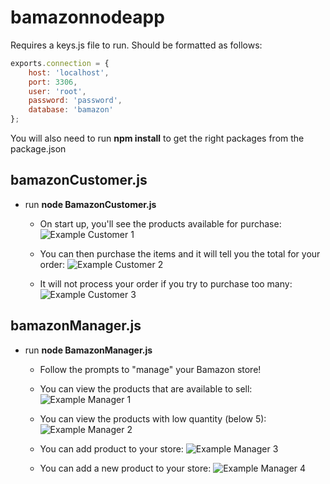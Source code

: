 # bamazonnodeapp

Requires a keys.js file to run.  Should be formatted as follows:

```javascript
exports.connection = {
	host: 'localhost',
	port: 3306,
	user: 'root',
	password: 'password',
	database: 'bamazon'
};
```

You will also need to run **npm install** to get the right packages from the package.json

## bamazonCustomer.js

- run **node BamazonCustomer.js**

	-  On start up, you'll see the products available for purchase:
	![Example Customer 1](/images/customer01.png)

	-  You can then purchase the items and it will tell you the total for your order:
	![Example Customer 2](/images/customer02.png)

	-  It will not process your order if you try to purchase too many:
	![Example Customer 3](/images/customer03.png)

## bamazonManager.js

- run **node BamazonManager.js**
	-  Follow the prompts to "manage" your Bamazon store!

	-  You can view the products that are available to sell:
	![Example Manager 1](/images/manager01.png)

	-  You can view the products with low quantity (below 5):
	![Example Manager 2](/images/manager02.png)

	-  You can add product to your store:
	![Example Manager 3](/images/manager03.png)

	-  You can add a new product to your store:
	![Example Manager 4](/images/manager04.png)


